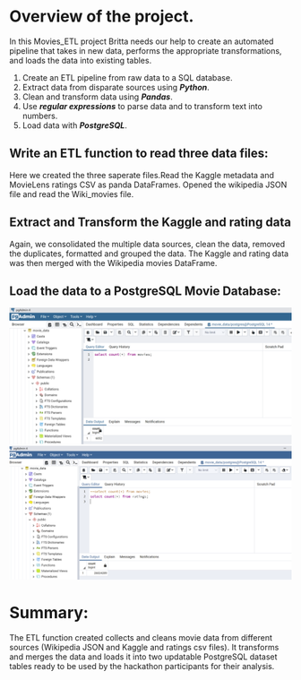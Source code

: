 # Overview of the project.
In this Movies_ETL project Britta needs our help to create an automated pipeline that takes in new data, performs the appropriate transformations, and loads the data into existing tables.
1. Create an ETL pipeline from raw data to a SQL database.
2. Extract data from disparate sources using ***Python***.
3. Clean and transform data using ***Pandas***.
4. Use ***regular expressions*** to parse data and to transform text into numbers.
5. Load data with ***PostgreSQL***.
## Write an ETL function to read three data files:
Here we created the three saperate files.Read the Kaggle metadata and MovieLens ratings CSV as panda DataFrames. Opened the wikipedia JSON file and read the Wiki_movies file.

## Extract and Transform the Kaggle and rating data
 Again, we consolidated the multiple data sources, clean the data, removed the duplicates, formatted and grouped the data.
The Kaggle and rating data was then merged with the Wikipedia movies DataFrame.
## Load the data to a PostgreSQL Movie Database:
![movies_query](/Resources/movies_query.png)
![ratings_query)](/Resources/ratings_query.png)

# Summary:
The ETL function created collects and cleans movie data from different sources (Wikipedia JSON and Kaggle and ratings csv files). It transforms and merges the data and loads it into two updatable PostgreSQL dataset tables ready to be used by the hackathon participants for their analysis.
